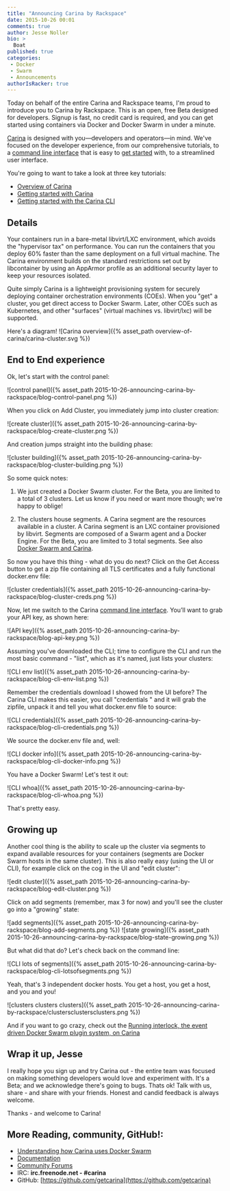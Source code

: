 ```yaml
---
title: "Announcing Carina by Rackspace"
date: 2015-10-26 00:01
comments: true
author: Jesse Noller
bio: >
  Boat
published: true
categories:
 - Docker
 - Swarm
 - Announcements
authorIsRacker: true
---
```


Today on behalf of the entire Carina and Rackspace teams, I'm proud to introduce you to Carina by Rackspace. This is an open, free Beta designed for developers. Signup is fast, no credit card is required, and you can get started using containers via Docker and Docker Swarm in under a minute.

[Carina] is designed with you—developers and operators—in mind. We've focused on the developer experience, from our comprehensive tutorials, to a [command line interface] that is easy to [get started] with, to a streamlined user interface.

You're going to want to take a look at three key tutorials:

* [Overview of Carina]({{site.baseurl}}/docs/overview-of-carina/)
* [Getting started with Carina]({{site.baseurl}}/docs/tutorials/getting-started-on-carina/)
* [Getting started with the Carina CLI]({{site.baseurl}}/docs/tutorials/getting-started-carina-cli/)

## Details
Your containers run in a bare-metal libvirt/LXC environment, which avoids the "hypervisor tax" on performance. You can run the containers that you deploy 60% faster than the same deployment on a full virtual machine. The Carina environment builds on the standard restrictions set out by libcontainer by using an AppArmor profile as an additional security layer to keep your resources isolated.

Quite simply Carina is a lightweight provisioning system for securely deploying container orchestration environments (COEs). When you "get" a cluster, you get direct access to Docker Swarm. Later, other COEs such as Kubernetes, and other "surfaces" (virtual machines vs. libvirt/lxc) will be supported.

Here's a diagram!
![Carina overview]({% asset_path overview-of-carina/carina-cluster.svg %})



## End to End experience

Ok, let's start with the control panel:

![control panel]({% asset_path 2015-10-26-announcing-carina-by-rackspace/blog-control-panel.png %})

When you click on Add Cluster, you immediately jump into cluster creation:

![create cluster]({% asset_path 2015-10-26-announcing-carina-by-rackspace/blog-create-cluster.png %})

And creation jumps straight into the building phase:

![cluster building]({% asset_path 2015-10-26-announcing-carina-by-rackspace/blog-cluster-building.png %})

So some quick notes:

1.	We just created a Docker Swarm cluster. For the Beta, you are limited to a total of 3 clusters. Let us know if you need or want more though; we're happy to oblige!

2.	The clusters house segments. A Carina segment are the resources available in a cluster. A Carina segment is an LXC container provisioned by libvirt. Segments are composed of a Swarm agent and a Docker Engine. For the Beta, you are limited to 3 total segments. See also [Docker Swarm and Carina].

So now you have this thing - what do you do next? Click on the Get Access button to get a zip file containing all TLS certificates and a fully functional docker.env file:

![cluster credentials]({% asset_path 2015-10-26-announcing-carina-by-rackspace/blog-cluster-creds.png %})

Now, let me switch to the Carina [command line interface]. You’ll want to grab your API key, as shown here:

![API key]({% asset_path 2015-10-26-announcing-carina-by-rackspace/blog-api-key.png %})

Assuming you've downloaded the CLI; time to configure the CLI and run the most basic command - "list", which as it's named, just lists your clusters:

![CLI env list]({% asset_path 2015-10-26-announcing-carina-by-rackspace/blog-cli-env-list.png %})

Remember the credentials download I showed from the UI before? The Carina CLI makes this easier, you call "credentials <clustername>" and it will grab the zipfile, unpack it and tell you what docker.env file to source:

![CLI credentials]({% asset_path 2015-10-26-announcing-carina-by-rackspace/blog-cli-credentials.png %})

We source the docker.env file and, well:

![CLI docker info]({% asset_path 2015-10-26-announcing-carina-by-rackspace/blog-cli-docker-info.png %})

You have a Docker Swarm! Let's test it out:

![CLI whoa]({% asset_path 2015-10-26-announcing-carina-by-rackspace/blog-cli-whoa.png %})

That's pretty easy.

## Growing up

Another cool thing is the ability to scale up the cluster via segments to expand available resources for your containers (segments are Docker Swarm hosts in the same cluster). This is also really easy (using the UI or CLI), for example click on the cog in the UI and "edit cluster":

![edit cluster]({% asset_path 2015-10-26-announcing-carina-by-rackspace/blog-edit-cluster.png %})

Click on add segments (remember, max 3 for now) and you'll see the cluster go into a "growing" state:

![add segments]({% asset_path 2015-10-26-announcing-carina-by-rackspace/blog-add-segments.png %})
![state growing]({% asset_path 2015-10-26-announcing-carina-by-rackspace/blog-state-growing.png %})

But what did that do? Let's check back on the command line:

![CLI lots of segments]({% asset_path 2015-10-26-announcing-carina-by-rackspace/blog-cli-lotsofsegments.png %})

Yeah, that's 3 independent docker hosts. You get a host, you get a host, and you and you!

![clusters clusters clusters]({% asset_path 2015-10-26-announcing-carina-by-rackspace/clustersclustersclusters.png %})

And if you want to go crazy, check out the [Running interlock, the event driven Docker Swarm plugin system, on Carina](https://getcarina.com/docs/tutorials/interlock-on-carina/)

## Wrap it up, Jesse

I really hope you sign up and try Carina out - the entire team was focused on making something developers would love and experiment with. It's a Beta; and we acknowledge there's going to bugs. Thats ok! Talk with us, share - and share with your friends. Honest and candid feedback is always welcome.

Thanks - and welcome to Carina!

## More Reading, community, GitHub!:
* [Understanding how Carina uses Docker Swarm](https://getcarina.com/docs/tutorials/docker-swarm-carina/)
* [Documentation](https://getcarina.com/docs/)
* [Community Forums](https://community.getcarina.com/)
* IRC: **irc.freenode.net - #carina**
* GitHub: [https://github.com/getcarina](https://github.com/getcarina)




[Docker Swarm and Carina]: https://getcarina.com/docs/tutorials/docker-swarm-carina/
[carina]: https://getcarina.com
[tutorials]: https://getcarina.com/docs
[command line interface]: https://github.com/getcarina/carina/releases
[get started]: https://getcarina.com/docs/tutorials/getting-started-carina-cli/
[glossary]: https://getcarina.com/docs/references/glossary/
